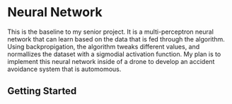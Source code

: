# Neural Network
This is the baseline to my senior project. It is a multi-perceptron neural network that can learn based on the data that is fed through the algorithm. Using backpropigation, the algorithm tweaks different values, and normallizes the dataset with a sigmodial activation function. My plan is to implement this neural network inside of a drone to develop an accident avoidance system that is automomous. 

## Getting Started
